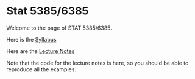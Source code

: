 # Stat 5385/6385

Welcome to the page of STAT 5385/6385. 

Here is the [Syllabus](https://github.com/Rene-Gutierrez/stat5385/blob/main/Syllabus%20Stat%205385-6385.pdf)

Here are the [Lecture Notes](https://rene-gutierrez.github.io/stat5385/)

Note that the code for the lecture notes is here, so you should be able to reproduce all the examples.

